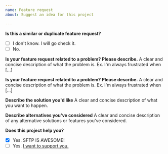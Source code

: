 ```yaml
---
name: Feature request
about: Suggest an idea for this project

---
```


**Is this a similar or duplicate feature request?**
- [ ] I don't know. I will go check it.
- [ ] No.

**Is your feature request related to a problem? Please describe.**
A clear and concise description of what the problem is. Ex. I'm always frustrated when [...]

**Is your feature request related to a problem? Please describe.**
A clear and concise description of what the problem is. Ex. I'm always frustrated when [...]

**Describe the solution you'd like**
A clear and concise description of what you want to happen.

**Describe alternatives you've considered**
A clear and concise description of any alternative solutions or features you've considered.

**Does this project help you?**
- [x] Yes. SFTP IS AWESOME!
- [ ] Yes. [I want to support you.](https://github.com/liximomo/vscode-sftp#donation)
